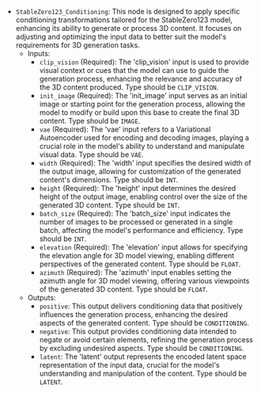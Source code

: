 - `StableZero123_Conditioning`: This node is designed to apply specific conditioning transformations tailored for the StableZero123 model, enhancing its ability to generate or process 3D content. It focuses on adjusting and optimizing the input data to better suit the model's requirements for 3D generation tasks.
    - Inputs:
        - `clip_vision` (Required): The 'clip_vision' input is used to provide visual context or cues that the model can use to guide the generation process, enhancing the relevance and accuracy of the 3D content produced. Type should be `CLIP_VISION`.
        - `init_image` (Required): The 'init_image' input serves as an initial image or starting point for the generation process, allowing the model to modify or build upon this base to create the final 3D content. Type should be `IMAGE`.
        - `vae` (Required): The 'vae' input refers to a Variational Autoencoder used for encoding and decoding images, playing a crucial role in the model's ability to understand and manipulate visual data. Type should be `VAE`.
        - `width` (Required): The 'width' input specifies the desired width of the output image, allowing for customization of the generated content's dimensions. Type should be `INT`.
        - `height` (Required): The 'height' input determines the desired height of the output image, enabling control over the size of the generated 3D content. Type should be `INT`.
        - `batch_size` (Required): The 'batch_size' input indicates the number of images to be processed or generated in a single batch, affecting the model's performance and efficiency. Type should be `INT`.
        - `elevation` (Required): The 'elevation' input allows for specifying the elevation angle for 3D model viewing, enabling different perspectives of the generated content. Type should be `FLOAT`.
        - `azimuth` (Required): The 'azimuth' input enables setting the azimuth angle for 3D model viewing, offering various viewpoints of the generated 3D content. Type should be `FLOAT`.
    - Outputs:
        - `positive`: This output delivers conditioning data that positively influences the generation process, enhancing the desired aspects of the generated content. Type should be `CONDITIONING`.
        - `negative`: This output provides conditioning data intended to negate or avoid certain elements, refining the generation process by excluding undesired aspects. Type should be `CONDITIONING`.
        - `latent`: The 'latent' output represents the encoded latent space representation of the input data, crucial for the model's understanding and manipulation of the content. Type should be `LATENT`.
